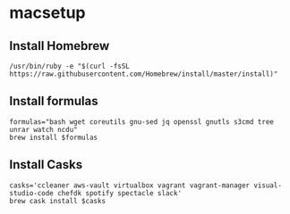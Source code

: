 # macsetup

## Install Homebrew

```
/usr/bin/ruby -e "$(curl -fsSL https://raw.githubusercontent.com/Homebrew/install/master/install)"
```

## Install formulas

```
formulas="bash wget coreutils gnu-sed jq openssl gnutls s3cmd tree unrar watch ncdu"
brew install $formulas
```

## Install Casks

```
casks='ccleaner aws-vault virtualbox vagrant vagrant-manager visual-studio-code chefdk spotify spectacle slack'
brew cask install $casks

```
